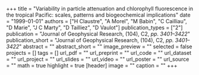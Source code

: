 +++
title = "Variability in particle attenuation and chlorophyll fluorescence in the tropical Pacific: scales, patterns and biogeochemical implications"
date = "1999-01-01"
authors = ["H Claustre", "A Morel", "M Babin", "C Cailliau", "D Marie", "J C Marty", "D Tailliez", "D Vaulot"]
publication_types = ["2"]
publication = "Journal of Geophysical Research, (104), C2, _pp. 3401–3422_"
publication_short = "Journal of Geophysical Research, (104), C2, _pp. 3401–3422_"
abstract = ""
abstract_short = ""
image_preview = ""
selected = false
projects = []
tags = []
url_pdf = ""
url_preprint = ""
url_code = ""
url_dataset = ""
url_project = ""
url_slides = ""
url_video = ""
url_poster = ""
url_source = ""
math = true
highlight = true
[header]
image = ""
caption = ""
+++
